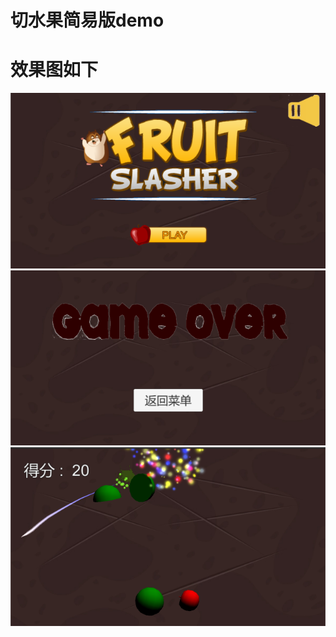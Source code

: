 # 切水果简易版demo

# 效果图如下
![](https://github.com/fctony/CutFruits/blob/master/Image/1.png)
![](https://github.com/fctony/CutFruits/blob/master/Image/2.png)
![](https://github.com/fctony/CutFruits/blob/master/Image/3.png)
